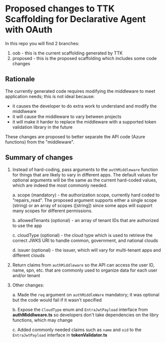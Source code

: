 # Proposed changes to TTK Scaffolding for Declarative Agent with OAuth

In this repo you will find 2 branches:

1. oob - this is the current scaffolding generated by TTK
1. proposed - this is the proposed scaffolding which includes some code changes

## Rationale

The currently generated code requires modifying the middleware to meet application needs; this is not ideal because:

* it causes the developer to do extra work to understand and modify the middlweare
* it will cause the middleware to vary between projects
* it will make it harder to replace the middleware with a supported token validation library in the future

These changes are proposed to better separate the API code (Azure functions) from the "middleware". 

## Summary of changes

1. Instead of hard-coding, pass arguments to the `authMiddleware` function for things that are likely to vary in different apps. The default values for optional arguments will be the same as the current hard-coded values, which are indeed the most commonly needed.

    a. scope (mandatory) - the authorization scope, currently hard coded to "repairs_read". The proposed argument supports either a single scope (string) or an array of scopes ([string]) since some apps will support many scopes for different permissions.

    b. allowedTenants (optional) - an array of tenant IDs that are authorized to use the app

    c. cloudType (optional) - the cloud type which is used to retrieve the correct JWKS URI to handle common, government, and national clouds

    d. issuer (optional) - the issuer, which will vary for multi-tenant apps and different clouds

2. Return claims from `authMiddleware` so the API can access the user ID, name, spn, etc. that are commonly used to organize data for each user and/or tenant

3. Other changes:

    a. Made the `req` argument on `authMiddleWare` mandatory; it was optional but the code would fail if it wasn't specified

    b. Expose the `CloudType` enum and `EntraJwtPayload` interface from **authMiddlweare.ts** so developers don't take dependencies on the libry functions, which may change

    c. Added commonly needed claims such as `name` and `oid` to the `EntraJwtPayload` interface in **tokenValidator.ts**
